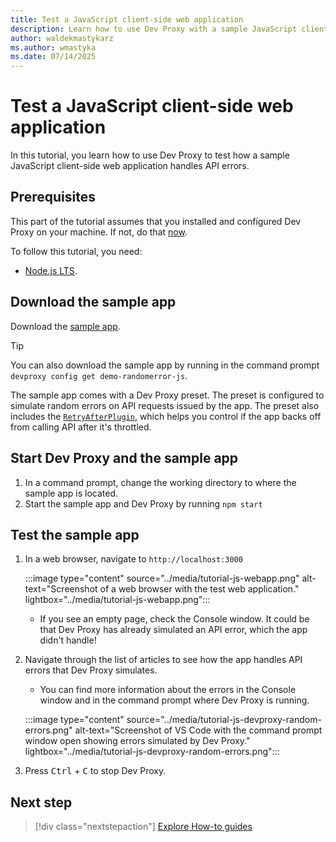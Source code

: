 ```yaml
---
title: Test a JavaScript client-side web application
description: Learn how to use Dev Proxy with a sample JavaScript client-side web application.
author: waldekmastykarz
ms.author: wmastyka
ms.date: 07/14/2025
---
```


# Test a JavaScript client-side web application

In this tutorial, you learn how to use Dev Proxy to test how a sample JavaScript client-side web application handles API errors.

## Prerequisites

This part of the tutorial assumes that you installed and configured Dev Proxy on your machine. If not, do that [now](../get-started.md).

To follow this tutorial, you need:

- [Node.js LTS](https://nodejs.org).

## Download the sample app

Download the [sample app](https://pnp.github.io/download-partial/?url=https://github.com/pnp/proxy-samples/tree/main/samples/demo-randomerror-js).

> [!TIP]
> You can also download the sample app by running in the command prompt `devproxy config get demo-randomerror-js`.

The sample app comes with a Dev Proxy preset. The preset is configured to simulate random errors on API requests issued by the app. The preset also includes the [`RetryAfterPlugin`](../technical-reference/retryafterplugin.md), which helps you control if the app backs off from calling API after it's throttled.

## Start Dev Proxy and the sample app

1. In a command prompt, change the working directory to where the sample app is located.
1. Start the sample app and Dev Proxy by running `npm start`

## Test the sample app

1. In a web browser, navigate to `http://localhost:3000`
   
   :::image type="content" source="../media/tutorial-js-webapp.png" alt-text="Screenshot of a web browser with the test web application." lightbox="../media/tutorial-js-webapp.png":::
   - If you see an empty page, check the Console window. It could be that Dev Proxy has already simulated an API error, which the app didn't handle!
1. Navigate through the list of articles to see how the app handles API errors that Dev Proxy simulates.
   - You can find more information about the errors in the Console window and in the command prompt where Dev Proxy is running.

   :::image type="content" source="../media/tutorial-js-devproxy-random-errors.png" alt-text="Screenshot of VS Code with the command prompt window open showing errors simulated by Dev Proxy." lightbox="../media/tutorial-js-devproxy-random-errors.png":::
1. Press <kbd>Ctrl</kbd> + <kbd>C</kbd> to stop Dev Proxy.

## Next step

> [!div class="nextstepaction"]
> [Explore How-to guides](../how-to/overview.md)

